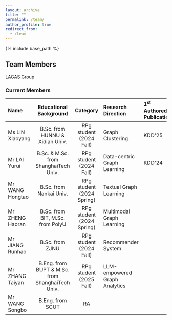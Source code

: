 ```yaml
---
layout: archive
title: ""
permalink: /team/
author_profile: true
redirect_from:
  - /team
---
```


{% include base_path %}

## Team Members

[LAGAS Group](https://github.com/HKBU-LAGAS)

### Current Members

| Name         | Educational Background       |  Category    |   Research Direction  |   1<sup>st</sup> Authored Publications  |
|:--------------|:-------------------------------:|:--------------:|:-----------------------|:-----------------------|
| Ms LIN Xiaoyang | B.Sc. from HUNNU & Xidian Univ.| RPg student (2024 Fall) |   Graph Clustering  |        KDD'25         |
| Mr LAI Yurui | B.Sc. & M.Sc. from ShanghaiTech Univ.| RPg student (2024 Fall) |   Data-centric Graph Learning  |        KDD'24               |
| Mr WANG Hongtao | B.Sc. from Nankai Univ.| RPg student (2024 Spring) |   Textual Graph Learning    |                       |
| Mr ZHENG Haoran | B.Sc. from BIT, M.Sc. from PolyU| RPg student (2024 Spring) |   Multimodal Graph Learning |                       |
| Mr JIANG Runhao | B.Sc. from ZJNU| RPg student (2024 Fall) |  Recommender System   |                       |
| Mr ZHANG Taiyan | B.Eng. from BUPT & M.Sc. from ShanghaiTech Univ.| RPg student (2025 Fall) |  LLM-empowered Graph Analytics   |                       |
| Mr WANG Songbo | B.Eng. from SCUT | RA |    |                       |

<!--
## Research Grants
- PI, Industrial Research Grant, HK$330K, 2024/2025
- PI, [Young Scientists Fund](https://www.nsfc.gov.cn/publish/portal0/tab1418/), CN¥300K, National Natural Science Foundation of China, 2023/2024
- PI, [Early Career Scheme Grant](https://www.ugc.edu.hk/eng/rgc/funding_opport/ecs/), HK$1.17M, Research Grants Council of Hong Kong SAR, 2023/2024
-->

